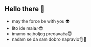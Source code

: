 ## Hello there 👋


- may the force be with you 👽
- lito ide mala🎶😎
- imamo najboljeg predavača😇
- nadam se da sam dobro napravio👌🤠

